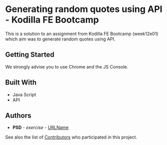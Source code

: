 # Generating random quotes using API - Kodilla FE Bootcamp

This is a solution to an assignment from Kodilla FE Bootcamp (week12e01) which aim was to generate random quotes using API.

## Getting Started

We strongly advise you to use Chrome and the JS Console. 

## Built With
* Java Script
* API

## Authors

* **PSD** - *exercise* - [URLName](URL)

See also the list of [Contributors](https://github.com/psdubowik/kodilla-w12e01-js-chuck/graphs/contributors) who participated in this project.
